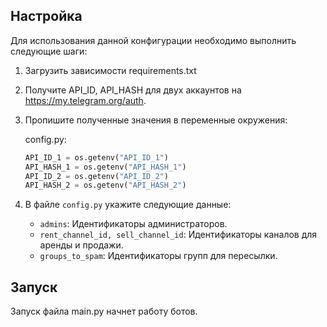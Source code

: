 ## Настройка

Для использования данной конфигурации необходимо выполнить следующие шаги:

1. Загрузить зависимости requirements.txt
2. Получите API_ID, API_HASH для двух аккаунтов на https://my.telegram.org/auth.
3. Пропишите полученные значения в переменные окружения:

    config.py:
    ```python
    API_ID_1 = os.getenv("API_ID_1")
    API_HASH_1 = os.getenv("API_HASH_1")
    API_ID_2 = os.getenv("API_ID_2")
    API_HASH_2 = os.getenv("API_HASH_2")
    ```

4. В файле `config.py` укажите следующие данные:

    - `admins`: Идентификаторы администраторов.
    - `rent_channel_id, sell_channel_id`: Идентификаторы каналов для аренды и продажи.
    - `groups_to_spam`: Идентификаторы групп для пересылки.

## Запуск

Запуск файла main.py начнет работу ботов.
